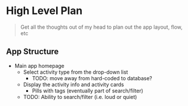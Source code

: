 # High Level Plan

> Get all the thoughts out of my head to plan out the app layout, flow, etc

## App Structure

* Main app homepage
  * Select activity type from the drop-down list
    * TODO: move away from hard-coded to database?
  * Display the activity info and activity cards
    * Pills with tags (eventually part of search/filter)
  * TODO: Ability to search/filter (i.e. loud or quiet)